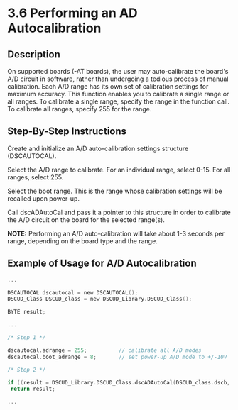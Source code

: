 # 3.6	Performing an AD Autocalibration

## Description

On supported boards (-AT boards), the user may auto-calibrate the board's A/D circuit in software, rather than undergoing a tedious process of manual calibration. Each A/D range has its own set of calibration settings for maximum accuracy. This function enables you to calibrate a single range or all ranges. To calibrate a single range, specify the range in the function call. To calibrate all ranges, specify 255 for the range.

## Step-By-Step Instructions

Create and initialize an A/D auto-calibration settings structure (DSCAUTOCAL).

Select the A/D range to calibrate. For an individual range, select 0-15. For all ranges, select 255.

Select the boot range. This is the range whose calibration settings will be recalled upon power-up.

Call dscADAutoCal and pass it a pointer to this structure in order to calibrate the A/D circuit on the board for the selected range(s).

**NOTE:** Performing an A/D auto-calibration will take about 1-3 seconds per range, depending on the board type and the range.

## Example of Usage for A/D Autocalibration

```c
... 

DSCAUTOCAL dscautocal = new DSCAUTOCAL(); 
DSCUD_Class DSCUD_class = new DSCUD_Library.DSCUD_Class();

BYTE result; 

... 

/* Step 1 */

dscautocal.adrange = 255;          // calibrate all A/D modes 
dscautocal.boot_adrange = 8;       // set power-up A/D mode to +/-10V 

/* Step 2 */

if ((result = DSCUD_Library.DSCUD_Class.dscADAutoCal(DSCUD_class.dscb, ref dscautocal)) != DSCUD_class.DE_NONE)
 return result; 

...
```
